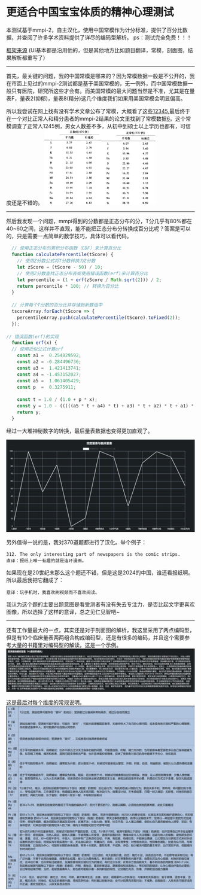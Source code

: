 # 更适合中国宝宝体质的精神心理测试
本测试基于mmpi-2，自主汉化，使用中国常模作为计分标准，提供了百分比数据，并查阅了许多学术资料提供了详尽的编码型解析。  ps：测试完全免费！！！

[框架来源](https://github.com/MMPI-CHN/MMPI-CHN.github.io) (UI基本都是沿用他的，但是其他地方比如题目翻译，常模，剖面图，结果解析都重写了）

--------------------------------------------------------
首先，最关键的问题，我的中国常模是哪来的？因为常模数据一般是不公开的，我在市面上见过的mmpi-2测试都是基于美国常模的，无一例外，而中国常模数据一般只有医院，研究所这些才会有。而美国常模的最大问题当然是不准，尤其是在量表F，量表2(抑郁)，量表8(精分)这几个维度我们如果用美国常模会明显偏高。

所以我尝试在网上找有没有学术文章公布了常模，大概看了这些[1](https://www.zhangqiaokeyan.com/detail/0201227032509.html)[2](https://www.zhangqiaokeyan.com/detail/020121005674.html)[3](https://www.zhangqiaokeyan.com/detail/02012103952420.html)[4](https://www.zhangqiaokeyan.com/detail/0201231787655.html)[5](https://www.zhangqiaokeyan.com/detail/0201223596851.html),最后终于在一个对比正常人和精分患者的mmpi-2结果的论文里找到了常模数据[6](https://www.zhangqiaokeyan.com/detail/0201237619888.html)。这个常模调查了正常人1245例，男女人数差不多，从初中到硕士以上学历也都有，可信度还是不错的。
<img src="image.png" width="30%"><img src="image-1.png" width="29%">

--------------------------------------------------------
然后我发现一个问题，mmpi得到的分数都是正态分布的分，T分几乎有80%都在40~60之间，这样并不直观，能不能把正态分布分转换成百分比呢？答案是可以的，只是需要一点简单的数学技巧，具体可以看代码。
```javascript
  // 使用正态分布的累积分布函数（CDF）来计算百分比
  function calculatePercentile(tScore) {
    // 使用Z分数公式将T分数转换为Z分数
    let zScore = (tScore - 50) / 10;
    // 使用Z分数查找正态分布表或使用错误函数(erf)来计算百分比
    let percentile = (1 + erf(zScore / Math.sqrt(2))) / 2;
    return percentile * 100; // 转换为百分比
  }

  // 计算每个T分数的百分比并存储到新数组中
  tscoreArray.forEach(tScore => { 
    percentileArray.push(calculatePercentile(tScore).toFixed(2));
  });

// 错误函数(erf)的实现
  function erf(x) { 
  // 使用近似公式计算erf
    const a1 =  0.254829592;
    const a2 = -0.284496736;
    const a3 =  1.421413741;
    const a4 = -1.453152027;
    const a5 =  1.061405429;
    const p  =  0.3275911;

    const t = 1.0 / (1.0 + p * x);
    const y = 1.0 - (((((a5 * t + a4) * t) + a3) * t + a2) * t + a1) * t * Math.exp(-x * x);
    return y;
  }
```
经过一大堆神秘数字的转换，最后量表数据也变得更加直观了。

![alt text](image-3.png)

另外值得一说的是，我对370道题都进行了汉化。举个例子：
```
312. The only interesting part of newspapers is the comic strips.
直译：报纸上唯一有趣的就是连环漫画。
```
如果现在是20世纪末那么这个题还不错，但是这是2024的中国，谁还看报纸啊。
所以最后我把它翻成了：
```
意译：玩手机时，我喜欢刷视频而不喜欢阅读。
```

我认为这个题的主要出题意图是看受测者有没有失去专注力，是否比起文字更喜欢图像，所以选择了这样的意译，总之见仁见智吧~

-------------------------------------------------------
还有工作量最大的一点，其实还是对于剖面图的解析，我这里采用了两点编码型，但是有10个临床量表两两组合构成编码型，还是有很多的编码，并且这个需要参考大量的书籍里对编码型的解读，这是一个示例。
![alt text](image-5.png)

这是最后对每个维度的常规说明。
![alt text](image-6.png)